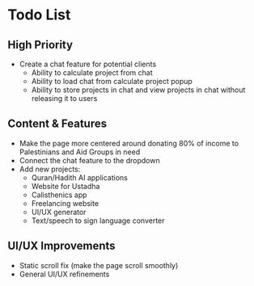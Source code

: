 # Todo List

## High Priority
- Create a chat feature for potential clients
  - Ability to calculate project from chat
  - Ability to load chat from calculate project popup
  - Ability to store projects in chat and view projects in chat without releasing it to users 

## Content & Features
- Make the page more centered around donating 80% of income to Palestinians and Aid Groups in need
- Connect the chat feature to the dropdown
- Add new projects:
  - Quran/Hadith AI applications
  - Website for Ustadha
  - Calisthenics app
  - Freelancing website
  - UI/UX generator
  - Text/speech to sign language converter

## UI/UX Improvements
- Static scroll fix (make the page scroll smoothly)
- General UI/UX refinements